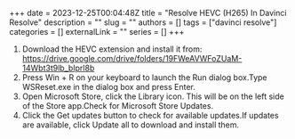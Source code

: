 +++ 
date = 2023-12-25T00:04:48Z
title = "Resolve HEVC (H265) In Davinci Resolve"
description = ""
slug = ""
authors = []
tags = ["davinci resolve"]
categories = []
externalLink = ""
series = []
+++

1. Download the HEVC extension and install it from: https://drive.google.com/drive/folders/19FWeAVWFoZUaM-14Wbt3t9lb_bIprl8b
2. Press Win + R on your keyboard to launch the Run dialog box.Type WSReset.exe in the dialog box and press Enter.
3. Open Microsoft Store, click the Library icon. This will be on the left side of the Store app.Check for Microsoft Store Updates. 
4. Click the Get updates button to check for available updates.If updates are available, click Update all to download and install them.
